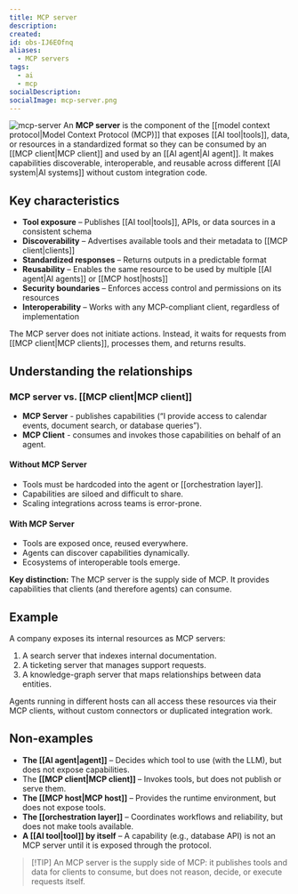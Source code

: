 ```yaml
---
title: MCP server
description:
created:
id: obs-IJ6EOfnq
aliases:
  - MCP servers
tags:
  - ai
  - mcp
socialDescription:
socialImage: mcp-server.png
---
```


![mcp-server](static/mcp-server.png)
An **MCP server** is the component of the [[model context protocol|Model Context Protocol (MCP)]] that exposes [[AI tool|tools]], data, or resources in a standardized format so they can be consumed by an [[MCP client|MCP client]] and used by an [[AI agent|AI agent]]. It makes capabilities discoverable, interoperable, and reusable across different [[AI system|AI systems]] without custom integration code.

## Key characteristics

- **Tool exposure** – Publishes [[AI tool|tools]], APIs, or data sources in a consistent schema
- **Discoverability** – Advertises available tools and their metadata to [[MCP client|clients]]
- **Standardized responses** – Returns outputs in a predictable format
- **Reusability** – Enables the same resource to be used by multiple [[AI agent|AI agents]] or [[MCP host|hosts]]
- **Security boundaries** – Enforces access control and permissions on its resources
- **Interoperability** – Works with any MCP-compliant client, regardless of implementation

The MCP server does not initiate actions. Instead, it waits for requests from [[MCP client|MCP clients]], processes them, and returns results.

## Understanding the relationships

### MCP server vs. [[MCP client|MCP client]]

- **MCP Server** - publishes capabilities (“I provide access to calendar events, document search, or database queries”).
- **MCP Client** - consumes and invokes those capabilities on behalf of an agent.

#### Without MCP Server

- Tools must be hardcoded into the agent or [[orchestration layer]].
- Capabilities are siloed and difficult to share.
- Scaling integrations across teams is error-prone.

#### With MCP Server

- Tools are exposed once, reused everywhere.
- Agents can discover capabilities dynamically.
- Ecosystems of interoperable tools emerge.

**Key distinction:** The MCP server is the supply side of MCP. It provides capabilities that clients (and therefore agents) can consume.

## Example

A company exposes its internal resources as MCP servers:

1. A search server that indexes internal documentation.
2. A ticketing server that manages support requests.
3. A knowledge-graph server that maps relationships between data entities.

Agents running in different hosts can all access these resources via their MCP clients, without custom connectors or duplicated integration work.

## Non-examples

- **The [[AI agent|agent]]** – Decides which tool to use (with the LLM), but does not expose capabilities.
- The **[[MCP client|MCP client]]** – Invokes tools, but does not publish or serve them.
- **The [[MCP host|MCP host]]** – Provides the runtime environment, but does not expose tools.
- **The [[orchestration layer]]** – Coordinates workflows and reliability, but does not make tools available.
- **A [[AI tool|tool]] by itself** – A capability (e.g., database API) is not an MCP server until it is exposed through the protocol.

> [!TIP] An MCP server is the supply side of MCP: it publishes tools and data for clients to consume, but does not reason, decide, or execute requests itself.
